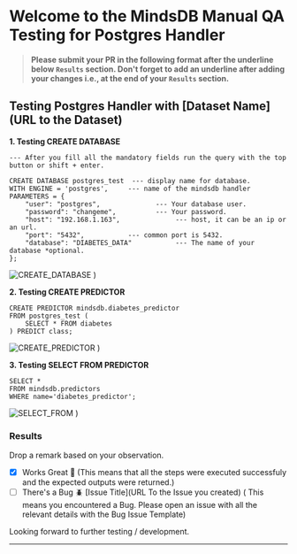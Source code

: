 # Welcome to the MindsDB Manual QA Testing for Postgres Handler

> **Please submit your PR in the following format after the underline below `Results` section. Don't forget to add an underline after adding your changes i.e., at the end of your `Results` section.**

## Testing Postgres Handler with [Dataset Name](URL to the Dataset)

**1. Testing CREATE DATABASE**

```
--- After you fill all the mandatory fields run the query with the top button or shift + enter. 
    
CREATE DATABASE postgres_test  --- display name for database. 
WITH ENGINE = 'postgres',     --- name of the mindsdb handler 
PARAMETERS = {
    "user": "postgres",              --- Your database user.
    "password": "changeme",          --- Your password.
    "host": "192.168.1.163",              --- host, it can be an ip or an url. 
    "port": "5432",           --- common port is 5432.
    "database": "DIABETES_DATA"           --- The name of your database *optional.
};
```

![CREATE_DATABASE](https://user-images.githubusercontent.com/241893/195336804-c14d06dd-ef40-4e2b-875b-2deb35fa64bb.png)
)

**2. Testing CREATE PREDICTOR**

```
CREATE PREDICTOR mindsdb.diabetes_predictor
FROM postgres_test (
    SELECT * FROM diabetes
) PREDICT class;
```

![CREATE_PREDICTOR](https://user-images.githubusercontent.com/241893/195336892-0e60ed8a-c339-4b93-8bca-12c135609f06.png)
)

**3. Testing SELECT FROM PREDICTOR**

```
SELECT *
FROM mindsdb.predictors
WHERE name='diabetes_predictor';
```

![SELECT_FROM](https://user-images.githubusercontent.com/241893/195337026-7d80d631-bb8a-445b-bc68-5ee7788de2d9.png)
)

### Results

Drop a remark based on your observation.
- [X] Works Great 💚 (This means that all the steps were executed successfuly and the expected outputs were returned.)
- [ ] There's a Bug 🪲 [Issue Title](URL To the Issue you created) ( This means you encountered a Bug. Please open an issue with all the relevant details with the Bug Issue Template)

Looking forward to further testing / development.

---
